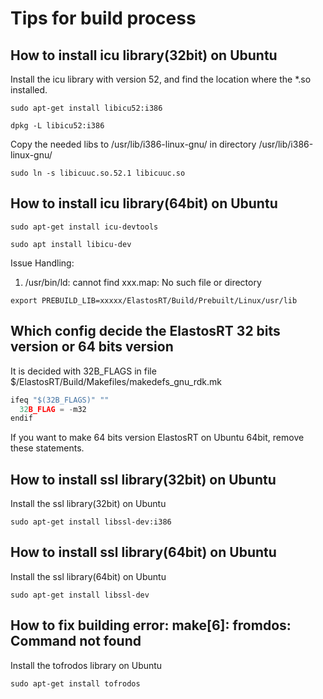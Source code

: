 # Tips for build process

## How to install icu library(32bit) on Ubuntu

Install the icu library with version 52, and find the location where the *.so installed.

``` shells
sudo apt-get install libicu52:i386

dpkg -L libicu52:i386
```

Copy the needed libs to /usr/lib/i386-linux-gnu/
in directory /usr/lib/i386-linux-gnu/

``` shell
sudo ln -s libicuuc.so.52.1 libicuuc.so
```

## How to install icu library(64bit) on Ubuntu

``` shell
sudo apt-get install icu-devtools

sudo apt install libicu-dev
```

Issue Handling:

1. /usr/bin/ld: cannot find xxx.map: No such file or directory

  ``` shell
  export PREBUILD_LIB=xxxxx/ElastosRT/Build/Prebuilt/Linux/usr/lib
  ```

## Which config decide the ElastosRT 32 bits version or 64 bits version

It is decided with 32B_FLAGS in file $/ElastosRT/Build/Makefiles/makedefs_gnu_rdk.mk

```cpp
ifeq "$(32B_FLAGS)" ""
  32B_FLAG = -m32
endif
```

If you want to make 64 bits version ElastosRT on Ubuntu 64bit, remove these statements.

## How to install ssl library(32bit) on Ubuntu

Install the ssl library(32bit) on Ubuntu

``` shell
sudo apt-get install libssl-dev:i386
```

## How to install ssl library(64bit) on Ubuntu

Install the ssl library(64bit) on Ubuntu

``` shell
sudo apt-get install libssl-dev
```

## How to fix building error: make[6]: fromdos: Command not found

Install the tofrodos library on Ubuntu

``` shell
sudo apt-get install tofrodos
```

